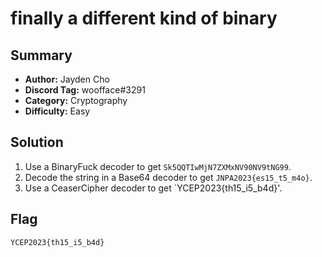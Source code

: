 finally a different kind of binary
===

## Summary
* **Author:** Jayden Cho
* **Discord Tag:** woofface#3291
* **Category:** Cryptography
* **Difficulty:** Easy

## Solution
1. Use a BinaryFuck decoder to get `Sk5QQTIwMjN7ZXMxNV90NV9tNG99`.
2. Decode the string in a Base64 decoder to get `JNPA2023{es15_t5_m4o}`. 
3. Use a CeaserCipher decoder to get `YCEP2023{th15_i5_b4d}'.

## Flag
```
YCEP2023{th15_i5_b4d}
```
